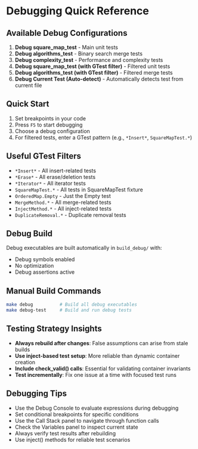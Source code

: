 # Debugging Quick Reference

## Available Debug Configurations

1. **Debug square_map_test** - Main unit tests
2. **Debug algorithms_test** - Binary search merge tests
3. **Debug complexity_test** - Performance and complexity tests
4. **Debug square_map_test (with GTest filter)** - Filtered unit tests
5. **Debug algorithms_test (with GTest filter)** - Filtered merge tests
6. **Debug Current Test (Auto-detect)** - Automatically detects test from current file

## Quick Start

1. Set breakpoints in your code
2. Press `F5` to start debugging
3. Choose a debug configuration
4. For filtered tests, enter a GTest pattern (e.g., `*Insert*`, `SquareMapTest.*`)

## Useful GTest Filters

- `*Insert*` - All insert-related tests
- `*Erase*` - All erase/deletion tests  
- `*Iterator*` - All iterator tests
- `SquareMapTest.*` - All tests in SquareMapTest fixture
- `OrderedMap.Empty` - Just the Empty test
- `MergeMethod.*` - All merge-related tests
- `InjectMethod.*` - All inject-related tests
- `DuplicateRemoval.*` - Duplicate removal tests

## Debug Build

Debug executables are built automatically in `build_debug/` with:
- Debug symbols enabled
- No optimization
- Debug assertions active

## Manual Build Commands

```bash
make debug          # Build all debug executables
make debug-test     # Build and run debug tests
```

## Testing Strategy Insights

- **Always rebuild after changes**: False assumptions can arise from stale builds
- **Use inject-based test setup**: More reliable than dynamic container creation
- **Include check_valid() calls**: Essential for validating container invariants
- **Test incrementally**: Fix one issue at a time with focused test runs

## Debugging Tips

- Use the Debug Console to evaluate expressions during debugging
- Set conditional breakpoints for specific conditions
- Use the Call Stack panel to navigate through function calls
- Check the Variables panel to inspect current state
- Always verify test results after rebuilding
- Use inject() methods for reliable test scenarios
